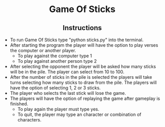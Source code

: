 # <div align="center"> Game Of Sticks
## <div align="center"> Instructions

* To run Game Of Sticks type "python sticks.py" into the terminal.
* After starting the program the player will have the option to play verses the computer or another player.
   * To play against the computer type 1
   * To play against another person type 2
* After selecting the opponent the player will be asked how many sticks will be in the pile. The player can select from 10 to 100.
* After the number of sticks in the pile is selected the players will take turns selecting how many sticks to draw from the pile. The players will have the option of selecting 1, 2 or 3 sticks.
* The player who selects the last stick will lose the game.
* The players will have the option of replaying the game after gameplay is finished.
    * To play again the player must type yes.
    * To quit, the player may type an character or combination of characters.
